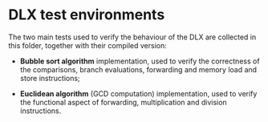 # DLX test environments
The two main tests used to verify the behaviour of the DLX are collected in this folder, together with their compiled version:
- **Bubble sort algorithm** implementation, used to verify the correctness of the comparisons, branch evaluations, forwarding and memory load and store instructions;

- **Euclidean algorithm** (GCD computation) implementation, used to verify the functional aspect of forwarding, multiplication and division instructions.